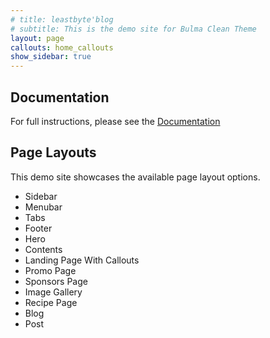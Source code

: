 ```yaml
---
# title: leastbyte'blog
# subtitle: This is the demo site for Bulma Clean Theme
layout: page
callouts: home_callouts
show_sidebar: true
---
```


## Documentation

For full instructions, please see the [Documentation](/bulma-clean-theme/docs/)

## Page Layouts

This demo site showcases the available page layout options. 

* Sidebar
* Menubar
* Tabs
* Footer
* Hero
* Contents
* Landing Page With Callouts
* Promo Page
* Sponsors Page
* Image Gallery
* Recipe Page
* Blog
* Post

